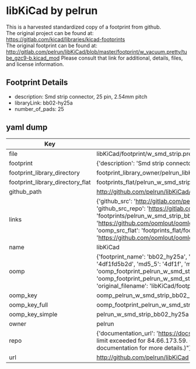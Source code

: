 # libKiCad by pelrun  
This is a harvested standardized copy of a footprint from github.  
The original project can be found at:  
https://gitlab.com/kicad/libraries/kicad-footprints  
The original footprint can be found at:
http://gitlab.com/pelrun/libKiCad/blob/master/footprint/w_vacuum.pretty/tube_gzc9-b.kicad_mod
Please consult that link for additional, details, files, and license information.  
## Footprint Details
* description: Smd strip connector, 25 pin, 2.54mm pitch  
* libraryLink: bb02-hy25a  
* number_of_pads: 25  
## yaml dump  
| Key | Value |  
| --- | --- |  
| file | libKiCad/footprint/w_smd_strip.pretty/bb02-hy25a.kicad_mod |  
| footprint | {'description': 'Smd strip connector, 25 pin, 2.54mm pitch', 'libraryLink': 'bb02-hy25a', 'number_of_pads': 25} |  
| footprint_library_directory | footprint_library_owner/pelrun_libKiCad |  
| footprint_library_directory_flat | footprints_flat/pelrun_w_smd_strip_bb02_hy25a/working |  
| github_path | http://github.com/pelrun/libKiCad/blob/master/footprint/w_smd_strip.pretty/bb02-hy25a.kicad_mod |  
| links | {'github_src': 'http://gitlab.com/pelrun/libKiCad/blob/master/footprint/w_vacuum.pretty/tube_gzc9-b.kicad_mod', 'github_src_repo': 'https://gitlab.com/kicad/libraries/kicad-footprints', 'oomp_bot': 'footprints/pelrun_w_smd_strip_bb02_hy25a/working', 'oomp_bot_github': 'https://github.com/oomlout/oomlout_oomp_footprint_bot/tree/main/footprints/pelrun_w_smd_strip_bb02_hy25a/working', 'oomp_src_flat': 'footprints_flat/footprints_flat/pelrun_w_smd_strip_bb02_hy25a/working', 'oomp_src_flat_github': 'https://github.com/oomlout/oomlout_oomp_footprint_src/tree/main/footprints_flat/pelrun_w_smd_strip_bb02_hy25a/working'} |  
| name | libKiCad |  
| oomp | {'footprint_name': 'bb02_hy25a', 'library_name': 'w_smd_strip', 'md5': '4df1fd5b2da2b219c67c4ea7854cf245', 'md5_10': '4df1fd5b2d', 'md5_5': '4df1f', 'md5_6': '4df1fd', 'oomp_key': 'oomp_pelrun_w_smd_strip_bb02_hy25a', 'oomp_key_extra': 'oomp_footprint_pelrun_w_smd_strip_bb02_hy25a', 'oomp_key_full': 'oomp_footprint_pelrun_w_smd_strip_bb02_hy25a_4df1fd', 'oomp_key_simple': 'pelrun_w_smd_strip_bb02_hy25a', 'original_filename': 'libKiCad/footprint/w_smd_strip.pretty/bb02-hy25a.kicad_mod', 'owner_name': 'pelrun'} |  
| oomp_key | oomp_pelrun_w_smd_strip_bb02_hy25a |  
| oomp_key_full | oomp_footprint_pelrun_w_smd_strip_bb02_hy25a |  
| oomp_key_simple | pelrun_w_smd_strip_bb02_hy25a |  
| owner | pelrun |  
| repo | {'documentation_url': 'https://docs.github.com/rest/overview/resources-in-the-rest-api#rate-limiting', 'message': "API rate limit exceeded for 84.66.173.59. (But here's the good news: Authenticated requests get a higher rate limit. Check out the documentation for more details.)"} |  
| url | http://github.com/pelrun/libKiCad |  

